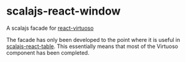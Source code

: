 # scalajs-react-window

A scalajs facade for [react-virtuoso](https://virtuoso.dev/)

The facade has only been developed to the point where it is useful in [scalajs-react-table](https://github.com/toddburnside/scalajs-react-table). This essentially means that most of the Virtuoso component has been completed.
